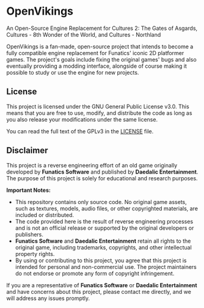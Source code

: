 # OpenVikings
An Open-Source Engine Replacement for Cultures 2: The Gates of Asgards, Cultures - 8th Wonder of the World, and Cultures - Northland

OpenVikings is a fan-made, open-source project that intends to become a fully compatible engine replacement for Funatics' iconic 2D platformer games. The project's goals include fixing the original games' bugs and also eventually providing a modding interface, alongside of course making it possible to study or use the engine for new projects.

## License

This project is licensed under the GNU General Public License v3.0. This means that you are free to use, modify, and distribute the code as long as you also release your modifications under the same license.

You can read the full text of the GPLv3 in the [LICENSE](./LICENSE) file.

## Disclaimer

This project is a reverse engineering effort of an old game originally developed by **Funatics Software** and published by **Daedalic Entertainment**. The purpose of this project is solely for educational and research purposes.

**Important Notes:**
- This repository contains only source code. No original game assets, such as textures, models, audio files, or other copyrighted materials, are included or distributed.
- The code provided here is the result of reverse engineering processes and is not an official release or supported by the original developers or publishers.
- **Funatics Software** and **Daedalic Entertainment** retain all rights to the original game, including trademarks, copyrights, and other intellectual property rights.
- By using or contributing to this project, you agree that this project is intended for personal and non-commercial use. The project maintainers do not endorse or promote any form of copyright infringement.

If you are a representative of **Funatics Software** or **Daedalic Entertainment** and have concerns about this project, please contact me directly, and we will address any issues promptly.
